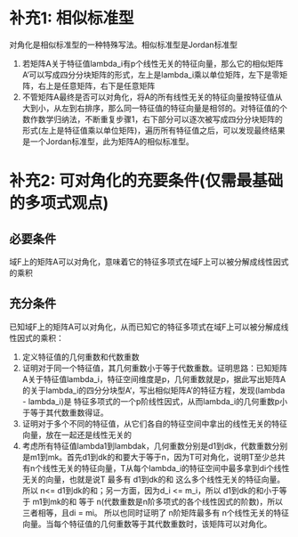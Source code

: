 # 补充1: 相似标准型

对角化是相似标准型的一种特殊写法。相似标准型是Jordan标准型
1. 若矩阵A关于特征值lambda_i有p个线性无关的特征向量，那么它的相似矩阵A‘可以写成四分分块矩阵的形式，左上是lambda_i乘以单位矩阵，左下是零矩阵，右上是任意矩阵，右下是任意矩阵
2. 不管矩阵A最终是否可以对角化，将A的所有线性无关的特征向量按特征值从大到小，从左到右排序，那么同一特征值的特征向量是相邻的。对特征值的个数作数学归纳法，不断重复步骤1，右下部分可以逐次被写成四分分块矩阵的形式(左上是特征值乘以单位矩阵)，遍历所有特征值之后，可以发现最终结果是一个Jordan标准型，此为矩阵A的相似标准型。

# 补充2: 可对角化的充要条件(仅需最基础的多项式观点)
## 必要条件
域F上的矩阵A可以对角化，意味着它的特征多项式在域F上可以被分解成线性因式的乘积
## 充分条件
已知域F上的矩阵A可以对角化，从而已知它的特征多项式在域F上可以被分解成线性因式的乘积：
1. 定义特征值的几何重数和代数重数
2. 证明对于同一个特征值，其几何重数小于等于代数重数。证明思路：已知矩阵A关于特征值lambda_i，特征空间维度是p，几何重数就是p，据此写出矩阵A的关于lambda_i的四分分块型A‘，写出相似矩阵A’的特征方程，发现(lambda - lambda_i)是 特征多项式的一个p阶线性因式，从而lambda_i的几何重数p小于等于其代数重数得证。
3. 证明对于多个不同的特征值，从它们各自的特征空间中拿出的线性无关的特征向量，放在一起还是线性无关的
4. 考虑所有特征值lambda1到lambdak，几何重数分别是d1到dk，代数重数分别是m1到mk。首先d1到dk的和要大于等于n，因为T可对角化，说明T至少总共有n个线性无关的特征向量，T从每个lambda_i的特征空间中最多拿到di个线性无关的向量，也就是说T 最多有 d1到dk的和 这么多个线性无关的特征向量。所以 n<= d1到dk的和；另一方面，因为d_i <= m_i，所以 d1到dk的和小于等于 m1到mk的和 等于 n(代数重数是n阶多项式的各个线性因式的阶数)，所以 三者相等，且di = mi。
所以也同时证明了 n阶矩阵最多有 n个线性无关的特征向量。当每个特征值的几何重数等于其代数重数时，该矩阵可以对角化。